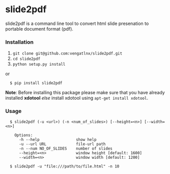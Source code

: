 # slide2pdf

slide2pdf is a command line tool to convert html slide presenation to portable 
document format (pdf).

### Installation

1. `git clone git@github.com:vengatlnx/slide2pdf.git`
2. `cd slide2pdf`
3. `python setup.py install`

or

```
  $ pip install slide2pdf
```

**Note**: Before installing this package please make sure that you have already 
installed **xdotool** _else_ install xdotool using `apt-get install xdotool`.

### Usage

```
  $ slide2pdf (-u <url>) (-n <num_of_slides>) [--height=<n>] [--width=<n>]

    Options:
      -h --help                show help
      -u --url URL             file-url path
      -n --num NO_OF_SLIDES    number of slides
      --height=<n>             window height [default: 1600]
      --width=<n>              window width [default: 1200]

  $ slide2pdf -u "file:///path/to/file.html" -n 10
```
